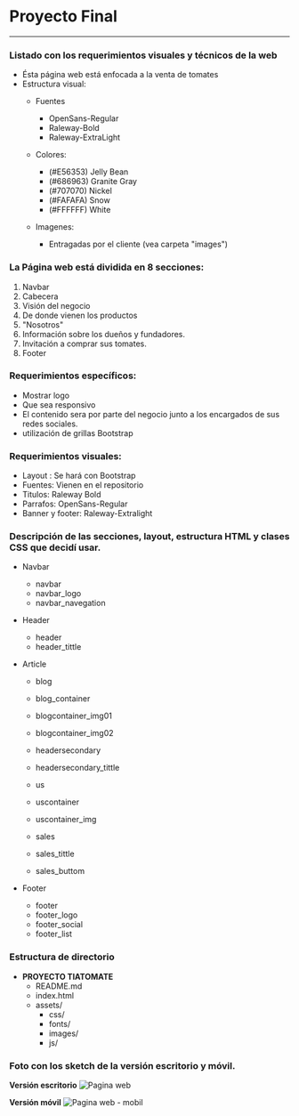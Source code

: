 # Proyecto Final

----------


### Listado con los requerimientos visuales y técnicos de la web
- Ésta página web está enfocada a la venta de tomates
- Estructura visual:
	- Fuentes
		- OpenSans-Regular
		- Raleway-Bold
		- Raleway-ExtraLight
	- Colores:
		- (#E56353) Jelly Bean
		- (#686963) Granite Gray
		- (#707070) Nickel
		- (#FAFAFA) Snow
		- (#FFFFFF) White

	- Imagenes:
		- Entragadas por el cliente (vea carpeta "images")


### La Página web está dividida en 8 secciones:

1. Navbar
2. Cabecera
3. Visión del negocio
4. De donde vienen los productos
5. "Nosotros"
6. Información sobre los dueños y fundadores.
7. Invitación a comprar sus tomates.
8. Footer

### Requerimientos específicos:

- Mostrar logo
- Que sea responsivo
- El contenido sera por parte del negocio junto a los encargados de sus redes sociales.
- utilización de grillas Bootstrap

### Requerimientos visuales:

- Layout : Se hará con Bootstrap
- Fuentes: Vienen en el repositorio
- Titulos: Raleway Bold
- Parrafos: OpenSans-Regular
- Banner y footer: Raleway-Extralight

### Descripción de las secciones, layout, estructura HTML y clases CSS que decidí usar.

- Navbar
	- navbar
	- navbar_logo
	- navbar_navegation
- Header
	- header
	- header_tittle
- Article
	- blog
	- blog_container
	- blogcontainer_img01
	- blogcontainer_img02

	- headersecondary
	- headersecondary_tittle

	- us
	- uscontainer
	- uscontainer_img

	- sales
	- sales_tittle
	- sales_buttom

- Footer
	- footer
	- footer_logo
	- footer_social
	- footer_list

### Estructura de directorio

- **PROYECTO TIATOMATE**
	- README.md
	- index.html
	- assets/
		- css/
		- fonts/
		- images/
		- js/
                 
### Foto con los sketch de la versión escritorio y móvil.

**Versión escritorio**
![Pagina web](assets/images/imagen01.jpeg)

**Versión móvil**
![Pagina web - mobil](assets/images/imagen02.jpeg)